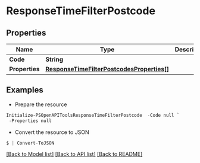# ResponseTimeFilterPostcode
## Properties

Name | Type | Description | Notes
------------ | ------------- | ------------- | -------------
**Code** | **String** |  | 
**Properties** | [**ResponseTimeFilterPostcodesProperties[]**](ResponseTimeFilterPostcodesProperties.md) |  | 

## Examples

- Prepare the resource
```powershell
Initialize-PSOpenAPIToolsResponseTimeFilterPostcode  -Code null `
 -Properties null
```

- Convert the resource to JSON
```powershell
$ | Convert-ToJSON
```

[[Back to Model list]](../README.md#documentation-for-models) [[Back to API list]](../README.md#documentation-for-api-endpoints) [[Back to README]](../README.md)

